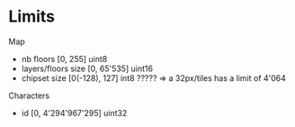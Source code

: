 # Limits

Map
- nb floors 			[0, 255]			uint8
- layers/floors size 	[0, 65'535]			uint16
- chipset size 			[0(-128), 127]		int8 	????? => a 32px/tiles has a limit of 4'064

Characters
- id					[0, 4'294'967'295]	uint32
